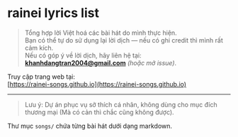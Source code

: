 # rainei lyrics list

> Tổng hợp lời Việt hoá các bài hát do mình thực hiện.  
> Bạn có thể tự do sử dụng lại lời dịch — nếu có ghi credit thì mình rất cảm kích.  
> Nếu có góp ý về lời dịch, hãy liên hệ tại: **khanhdangtran2004@gmail.com** *(hoặc mở issue)*.

Truy cập trang web tại:  
[https://rainei-songs.github.io](https://rainei-songs.github.io)

---

> Lưu ý: Dự án phục vụ sở thích cá nhân, không dùng cho mục đích thương mại (Mà có cản thì chắc cũng không được).

Thư mục `songs/` chứa từng bài hát dưới dạng markdown.
